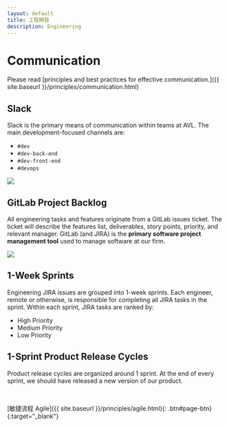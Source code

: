 ```yaml
---
layout: default
title: 工程開發
description: Engineering
---
```


# Communication

Please read [principles and best practices for effective communication.]({{ site.baseurl }}/principles/communication.html)

## Slack
Slack is the primary means of communication within teams at AVL. The main development-focused channels are:
* `#dev`
* `#dev-back-end`
* `#dev-front-end`
* `#devops`

<img src='https://lh3.googleusercontent.com/dI64CdUJifzqqVr-8YrJB4P3m68gRKURp-29XklWLBZnZT8k0qDFsP1j1FikuXjK93LncqocTw-txDe0eVQtfx22IdZ-H3wtIwuY4q171AWE_YSrJRBy4h5FtV49AA9JOhuMaLxqig=w800' />

## GitLab Project Backlog

All engineering tasks and features originate from a GitLab issues ticket. The ticket will describe the features list, deliverables, story points, priority, and relevant manager. GitLab (and JIRA) is the **primary software project management tool** used to manage software at our firm.

<img src='https://lh3.googleusercontent.com/Cl58tzeefDH0QrBFzSgyu9B5m-Z05noYHeWJiwrJH0SSUMEaeheUH4laWHkOrasWu8Q98BQAhTC1Y4FAz0dh9JztBjb-PN_KVHUewG9l_NbJGS29Ecd9bFovWiQMr5yK9uZC44JsqA=w1200' />

## 1-Week Sprints

Engineering JIRA issues are grouped into 1-week sprints. Each engineer, remote or otherwise, is responsible for completing all JIRA tasks in the sprint. Within each sprint, JIRA tasks are ranked by:
- High Priority
- Medium Priority
- Low Priority

## 1-Sprint Product Release Cycles

Product release cycles are organized around 1 sprint. At the end of every sprint, we should have released a new version of our product.

<br>

[敏捷流程 Agile]({{ site.baseurl }}/principles/agile.html){: .btn#page-btn}{:target="_blank"}

